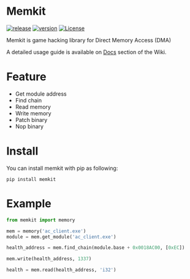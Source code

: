 # Memkit
[![release](https://img.shields.io/github/release/0x01code/memkit.svg)](https://github.com/0x01code/MemKit/releases)
[![version](https://img.shields.io/pypi/v/memkit.svg)](https://pypi.org/project/memkit)
[![License](https://img.shields.io/github/license/mashape/apistatus.svg)](https://pypi.org/project/memkit)


Memkit is game hacking library for Direct Memory Access (DMA) 

A detailed usage guide is available on [Docs](https://github.com/0x01code/MemKit/wiki/Docs) section of the Wiki.

# Feature
- Get module address
- Find chain
- Read memory
- Write memory
- Patch binary
- Nop binary

# Install
You can install memkit with pip as following:
```
pip install memkit
```

# Example
```python
from memkit import memory

mem = memory('ac_client.exe')
module = mem.get_module('ac_client.exe')

health_address = mem.find_chain(module.base + 0x0018AC00, [0xEC])

mem.write(health_address, 1337)

health = mem.read(health_address, 'i32')
```
